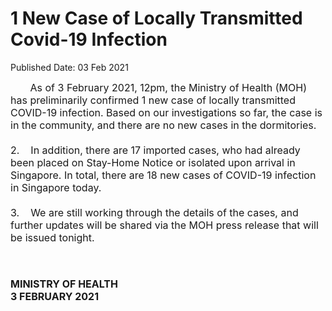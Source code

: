 <html>
    <meta http-equiv="Content-Type" content="text/html; charset=utf-8"/>
    <meta charset="utf-8"/>
    <title>1 New Case of Locally Transmitted Covid-19 Infection </title>
    <body><h1>1 New Case of Locally Transmitted Covid-19 Infection </h1>
    <p>Published Date: 03 Feb 2021</p> <span style="font-size: 16px;">&nbsp; &nbsp; &nbsp; &nbsp;As of 3 February 2021, 12pm, the Ministry of Health (MOH) has preliminarily confirmed 1 new case of locally transmitted COVID-19 infection. Based on our investigations so far, the case is in the community, and there are no new cases in the dormitories.&nbsp;<br><br>2.&nbsp; &nbsp; In addition, there are 17 imported cases, who had already been placed on Stay-Home Notice or isolated upon arrival in Singapore. In total, there are 18 new cases of COVID-19 infection in Singapore today.<br><br>3.&nbsp; &nbsp;&nbsp;We are still working through the details of the cases, and further updates will be shared via the MOH press release that will be issued tonight.&nbsp;<br></span><div><span style="font-size: 16px;"><br><br><strong></strong></span><div> <p><span style="font-size: 16px;"><strong>MINISTRY OF HEALTH<br></strong><strong>3 FEBRUARY 2021</strong></span></p> </div><div><span style="font-size: 16px;"><br></span></div><span style="font-size: 16px;"><br></span></div></body>
</html>